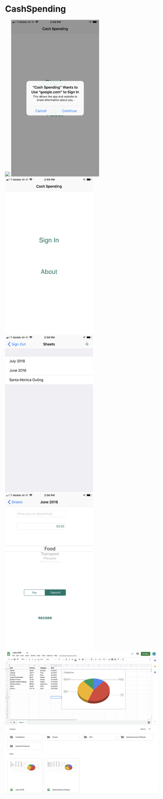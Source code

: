 # CashSpending

<img src="images/appicon.PNG" width="290"> <img src="images/googlesignin.PNG" width="290"> <img src="images/introscreen.PNG" width="290">
<img src="images/sheetlist.PNG" width="290"> <img src="images/sheetupdate.PNG" width="290">
<img src="images/spreadsheet.png">
<img src="images/drive.png">
